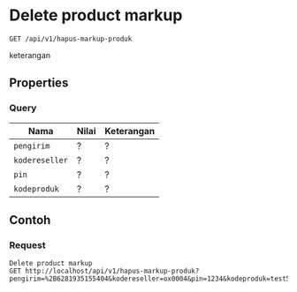 # Delete product markup
```http
GET /api/v1/hapus-markup-produk
```
keterangan
## Properties
### Query
Nama  | Nilai | Keterangan
--- | --- | ---
<code>pengirim</code> | ? | ?
<code>kodereseller</code> | ? | ?
<code>pin</code> | ? | ?
<code>kodeproduk</code> | ? | ?

## Contoh

### Request
```http
Delete product markup
GET http://localhost/api/v1/hapus-markup-produk?pengirim=%2B6281935155404&kodereseller=ox0004&pin=1234&kodeproduk=test5
```
